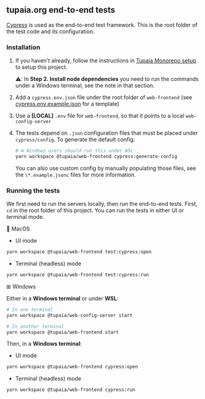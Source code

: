 ## tupaia.org end-to-end tests

[Cypress](https://www.cypress.io/) is used as the end-to-end test framework. This is the root folder of the test code and its configuration.

### Installation

1. If you haven't already, follow the instructions in [Tupaia Monorepo setup](https://docs.beyondessential.com.au/books/software-development/page/tupaia-monorepo-setup) to setup this project.

   ⚠️: In **Step 2. Install node dependencies** you need to run the commands under a Windows terminal, see the note in that section.

2. Add a `cypress.env.json` file under the root folder of `web-frontend` (see [cypress.env.example.json](https://github.com/beyondessential/tupaia/tree/dev/packages/web-frontend/cypress.env.example.json) for a template)
3. Use a **[LOCAL]** `.env` file for `web-frontend`, so that it points to a local `web-config-server`
4. The tests depend on `.json` configuration files that must be placed under `cypress/config`. To generate the default config:

   ```bash
   # ⊞ Windows users should run this under WSL
   yarn workspace @tupaia/web-frontend cypress:generate-config
   ```

   You can also use custom config by manually populating those files, see the `\*.example.jsonc` files for more information.

### Running the tests

We first need to run the servers locally, then run the end-to-end tests. First, `cd` in the root folder of this project. You can run the tests in either UI or terminal mode.

🍎 MacOS

- UI mode

```bash
yarn workspace @tupaia/web-frontend test:cypress:open
```

- Terminal (headless) mode

```bash
yarn workspace @tupaia/web-frontend test:cypress:run
```

⊞ Windows

Either in a **Windows terminal** or under **WSL**:

```bash
# In one terminal
yarn workspace @tupaia/web-config-server start

# In another terminal
yarn workspace @tupaia/web-frontend start
```

Then, in a **Windows terminal**:

- UI mode

```bash
yarn workspace @tupaia/web-frontend cypress:open
```

- Terminal (headless) mode

```bash
yarn workspace @tupaia/web-frontend cypress:run
```
